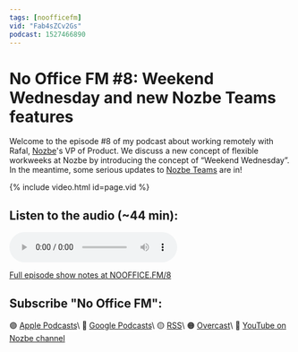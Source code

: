 ```yaml
---
tags: [noofficefm]
vid: "Fab4sZCv2Gs"
podcast: 1527466890
---
```


# No Office FM #8: Weekend Wednesday and new Nozbe Teams features

Welcome to the episode #8 of my podcast about working remotely with Rafal, [Nozbe][n]'s VP of Product. We discuss a new concept of flexible workweeks at Nozbe by introducing the concept of “Weekend Wednesday”. In the meantime, some serious updates to [Nozbe Teams][n] are in!

{% include video.html id=page.vid %}

<!--More-->

## Listen to the audio (~44 min):

<audio controls>
<source src="https://media.transistor.fm/8c8e1349/4b16453b.mp3" type="audio/mpeg">
</audio>



[Full episode show notes at NOOFFICE.FM/8](https://nooffice.fm/8)

## Subscribe "No Office FM":

🟣 [Apple Podcasts](https://podcasts.apple.com/podcast/no-office/id1527466890)\\
🔵 [Google Podcasts](https://podcasts.google.com/feed/aHR0cHM6Ly9mZWVkcy50cmFuc2lzdG9yLmZtL25vb2ZmaWNl)\\
🟡 [RSS](https://nozbe.com/nooffice.rss)\\
🟠 [Overcast](https://overcast.fm/itunes1527466890/no-office)\\
🔴 [YouTube on Nozbe channel](https://youtube.com/NozbeCom)

[n]: https://nozbe.com/?a=mike